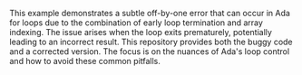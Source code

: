 This example demonstrates a subtle off-by-one error that can occur in Ada for loops due to the combination of early loop termination and array indexing.  The issue arises when the loop exits prematurely, potentially leading to an incorrect result. This repository provides both the buggy code and a corrected version.  The focus is on the nuances of Ada's loop control and how to avoid these common pitfalls.